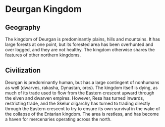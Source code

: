 # Deurgan Kingdom

## Geography

The kingdom of Deurgan is predominantly plains, hills and mountains. It has large forests at one point, but its forested area has been overhunted and over logged, and they are not healthy. The kingdom otherwise shares the features of other northern kingdoms.


## Civilization

Deurgan is predominantly human, but has a large contingent of nonhumans as well (dwarves, rakasha, Dynastan, orcs). The kingdom itself is dying, as much of its trade used to flow from the Eastern crescent upward through the elven and dwarven empires. However, Resa has turned inwards, restricting trade, and the Skelur oligarchy has turned to trading directly through the Eastern crescent to try to ensure its own survival in the wake of the collapse of the Entarian kingdom. The area is restless, and has become a haven for mercenaries operating across the north.